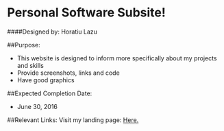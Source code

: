 # Personal Software Subsite!
####Designed by: Horatiu Lazu

##Purpose: 
* This website is designed to inform more specifically about my projects and skills
* Provide screenshots, links and code
* Have good graphics

##Expected Completion Date:
* June 30, 2016

##Relevant Links:
Visit my landing page: [Here.](http://www.mathbunny.github.io)
